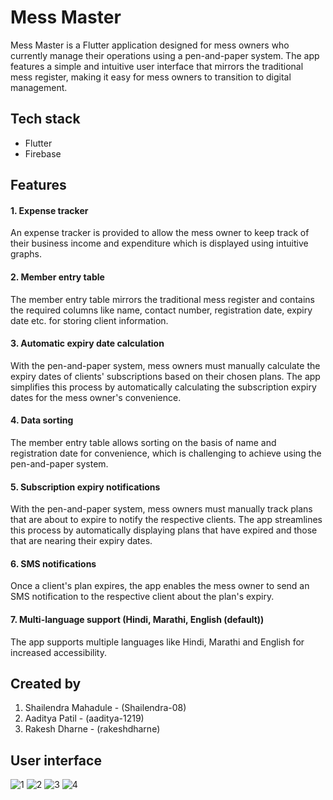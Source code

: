 # Mess Master

Mess Master is a Flutter application designed for mess owners who currently manage their operations using a pen-and-paper system. The app features a simple and intuitive user interface that mirrors the traditional mess register, making it easy for mess owners to transition to digital management.

## Tech stack
* Flutter
* Firebase

## Features
#### 1. Expense tracker
   
An expense tracker is provided to allow the mess owner to keep track of their business income and expenditure which is displayed using intuitive graphs. 

#### 2. Member entry table

The member entry table mirrors the traditional mess register and contains the required columns like name, contact number, registration date, expiry date etc. for storing client information.

#### 3. Automatic expiry date calculation

With the pen-and-paper system, mess owners must manually calculate the expiry dates of clients' subscriptions based on their chosen plans. The app simplifies this process by automatically calculating the subscription expiry dates for the mess owner's convenience.

#### 4. Data sorting

The member entry table allows sorting on the basis of name and registration date for convenience, which is challenging to achieve using the pen-and-paper system.

#### 5. Subscription expiry notifications

With the pen-and-paper system, mess owners must manually track plans that are about to expire to notify the respective clients. The app streamlines this process by automatically displaying plans that have expired and those that are nearing their expiry dates.

#### 6. SMS notifications

Once a client's plan expires, the app enables the mess owner to send an SMS notification to the respective client about the plan's expiry.

#### 7. Multi-language support (Hindi, Marathi, English (default))

The app supports multiple languages like Hindi, Marathi and English for increased accessibility.

## Created by 
1. Shailendra Mahadule - (Shailendra-08)
2. Aaditya Patil       - (aaditya-1219)
3. Rakesh Dharne       - (rakeshdharne)


## User interface

![1](https://github.com/Shailendra-08/mess_master/assets/120922588/65cfbcad-1205-4694-916c-8ebadc0b45d1)
![2](https://github.com/Shailendra-08/mess_master/assets/120922588/8c516044-b067-4e98-a1b3-3158da5882c0)
![3](https://github.com/Shailendra-08/mess_master/assets/120922588/aa0aff81-9649-4b9d-b7cc-3b273039f8a3)
![4](https://github.com/Shailendra-08/mess_master/assets/120922588/1c50e291-4346-4867-b62c-12f3657bf0f2)




